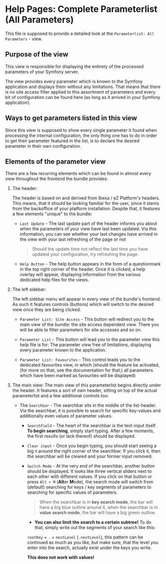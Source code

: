# Help Pages: Complete Parameterlist (All Parameters)

This file is supposed to provide a detailed look at the 
`Parameterlist: All Parameters` - view.

## Purpose of the view

This view is responsible for displaying the entirety of the processed parameters
of your Symfony server.

The view provides every parameter which is known to the Symfony application and 
displays them without any limitations. That means that there is no site access filter 
applied to this assortment of parameters and every bit of configuration can be
found here (as long as it arrived in your Symfony application).   

## Ways to get parameters listed in this view

Since this view is supposed to show every single parameter it found
when processing the internal configuration, the only thing one has to do in
order to get their parameter featured in the list, is to declare the desired
parameter in their own configuration.

## Elements of the parameter view

There are a few recurring elements which can be found in almost every 
view throughout the frontend the bundle provides:

1. The header:

    The header is based on and derived from Ibexa / eZ Platform's headers. This means,
    that it should be looking familiar for the user, since it stems from the backoffice of your
    platform installation. Despite that, it features a few elements "unique" to the bundle:
    
    * `Last Update` - The last update part of the header informs you about when the parameters
    of your view have last been updated. Via this information, you can see whether your last
    changes have arrived in the view with your last refreshing of the page or not
    
        > Should the update time not reflect the last time you have updated your configuration,
        try refreshing the page.
    
    * `Help Button` - The help button appears in the form of a questionmark in the top right corner
     of the header. Once it is clicked, a help overlay will appear, displaying information
     from the various dedicated help files for the views.  

2. The left sidebar:

    The left sidebar menu will appear in every view of the bundle's frontend. As such it 
    features controls (buttons) which will switch to the desired view once they are being
    clicked.
    
    * `Parameter List: Site Access` - This button will redirect you to the main view of the
    bundle: the site access dependent view. There you will be able to filter parameters for
    site accesses and so on.
    
    * `Parameter List` - This button will lead you to the parameter view this help file is for:
    The parameter view free of limitations, displaying every parameter known to the application.
    
    * `Parameter List: Favourites` - This control leads you to the dedicated favourites view, in
    which (should the feature be activated, (for more on that, see the documentation for that,) 
    all parameters which have been marked as favourites will be displayed)
    
3. The main view:
    The main view of this parameterlist begins directly under the header. It features
    a sort of own header, sitting on top of the actual parameterlist and a few additional
    controls too:
    
    * The `Searchbar` - The searchbar sits in the middle of the list-header. Via the
    searchbar, it is possible to search for specific key-values and additionally even
    values of parameter values.
    
        * `Searchfield` - The heart of the searchbar is the text-input itself. 
        **To begin searching**, simply start typing. After a few moments, the first 
        results (or lack thereof) should be displayed.
        
        * `Clear input` - Once you begin typing, you should start seeing a big `X` around the right corner
        of the searchbar. If you click it, then the searchbar will be cleared and your former
        input removed.
        
        * `Switch Mode` - At the very end of the searchbar, another button should be displayed.
        It looks like three vertical sliders next to each other with different values. If you
        click on that button or press `Alt + M` (**Alt**er **M**ode), the search mode will switch
        from (default) searching for keys / key segments of parameters to searching for specific values
        of parameters.
            
            > When the searchbar is in **key search mode**, the bar will have a big blue outline around it,
            > when the searchbar is in **value search mode**, the bar will have a big green outline.
        
            * **You can also limit the search to a certain subtree!** To do that, simply
            write out the segments of your search like this:
            
            `rootKey` + `.` + `nextLevel` (`.nextLevel`), this pattern can be continued as much as you like,
            but make sure, that the level you enter into the search, actually exist under the 
            keys you write.
            
            **This does not work with values!**
